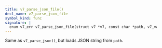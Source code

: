 ```yaml
---
title: v7_parse_json_file()
decl_name: v7_parse_json_file
symbol_kind: func
signature: |
  enum v7_err v7_parse_json_file(struct v7 *v7, const char *path, v7_val_t *res);
---
```


Same as `v7_parse_json()`, but loads JSON string from `path`. 

